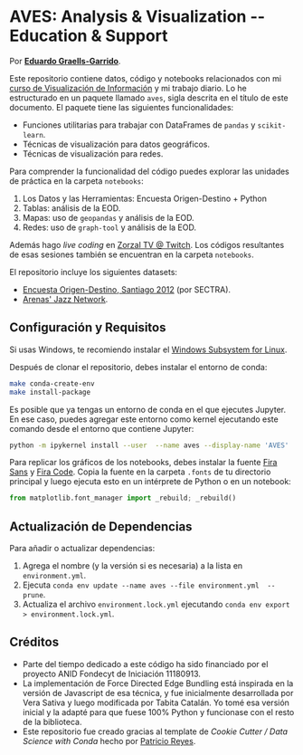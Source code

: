 # AVES: Analysis & Visualization -- Education & Support

Por **[Eduardo Graells-Garrido](http://datagramas.cl)**.

Este repositorio contiene datos, código y notebooks relacionados con mi [curso de Visualización de Información](http://datagramas.cl/courses/infovis) y mi trabajo diario. Lo he estructurado en un paquete llamado `aves`, sigla descrita en el título de este documento. El paquete tiene las siguientes funcionalidades:

* Funciones utilitarias para trabajar con DataFrames de `pandas` y `scikit-learn`.
* Técnicas de visualización para datos geográficos.
* Técnicas de visualización para redes.

Para comprender la funcionalidad del código puedes explorar las unidades de práctica en la carpeta `notebooks`:

1. Los Datos y las Herramientas: Encuesta Origen-Destino + Python
1. Tablas: análisis de la EOD.
1. Mapas: uso de `geopandas` y análisis de la EOD.
1. Redes: uso de `graph-tool` y análisis de la EOD.

Además hago _live coding_ en [Zorzal TV @ Twitch](https://www.twitch.tv/zorzalcl/). Los códigos resultantes de esas sesiones también se encuentran en la carpeta `notebooks`.

El repositorio incluye los siguientes datasets:

  * [Encuesta Origen-Destino, Santiago 2012](http://datos.gob.cl/dataset/31616) (por SECTRA).
  * [Arenas' Jazz Network](http://konect.uni-koblenz.de/networks/arenas-jazz).

## Configuración y Requisitos

Si usas Windows, te recomiendo instalar el [Windows Subsystem for Linux](https://docs.microsoft.com/en-us/windows/wsl/install-win10).

Después de clonar el repositorio, debes instalar el entorno de conda:

```sh
make conda-create-env
make install-package
```

Es posible que ya tengas un entorno de conda en el que ejecutes Jupyter. En ese caso, puedes agregar este entorno como kernel ejecutando este comando desde el entorno que contiene Jupyter:

```sh
python -m ipykernel install --user  --name aves --display-name 'AVES'
```

Para replicar los gráficos de los notebooks, debes instalar la fuente [Fira Sans](https://bboxtype.com/typefaces/FiraSans/#!layout=specimen) y [Fira Code](https://github.com/tonsky/FiraCode). Copia la fuente en la carpeta `.fonts` de tu directorio principal y luego ejecuta esto en un intérprete de Python o en un notebook:

```python
from matplotlib.font_manager import _rebuild; _rebuild()
```

## Actualización de Dependencias

Para añadir o actualizar dependencias:

1. Agrega el nombre (y la versión si es necesaria) a la lista en `environment.yml`.
2. Ejecuta `conda env update --name aves --file environment.yml  --prune`.
3. Actualiza el archivo `environment.lock.yml` ejecutando `conda env export > environment.lock.yml`.

## Créditos

* Parte del tiempo dedicado a este código ha sido financiado por el proyecto ANID Fondecyt de Iniciación 11180913.
* La implementación de Force Directed Edge Bundling está inspirada en la versión de Javascript de esa técnica, y fue inicialmente desarrollada por Vera Sativa y luego modificada por Tabita Catalán. Yo tomé esa versión inicial y la adapté para que fuese 100% Python y funcionase con el resto de la biblioteca. 
* Este repositorio fue creado gracias al template de _Cookie Cutter / Data Science with Conda_ hecho por [Patricio Reyes](https://github.com/pareyesv/).
